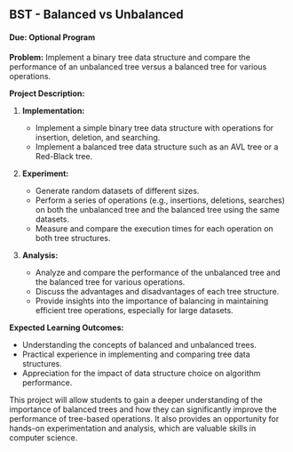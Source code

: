 ## BST - Balanced vs Unbalanced
#### Due: Optional Program

**Problem:** Implement a binary tree data structure and compare the performance of an unbalanced tree versus a balanced tree for various operations.

**Project Description:**
1. **Implementation:** 
   - Implement a simple binary tree data structure with operations for insertion, deletion, and searching.
   - Implement a balanced tree data structure such as an AVL tree or a Red-Black tree.
   
2. **Experiment:**
   - Generate random datasets of different sizes.
   - Perform a series of operations (e.g., insertions, deletions, searches) on both the unbalanced tree and the balanced tree using the same datasets.
   - Measure and compare the execution times for each operation on both tree structures.

3. **Analysis:**
   - Analyze and compare the performance of the unbalanced tree and the balanced tree for various operations.
   - Discuss the advantages and disadvantages of each tree structure.
   - Provide insights into the importance of balancing in maintaining efficient tree operations, especially for large datasets.

**Expected Learning Outcomes:**
- Understanding the concepts of balanced and unbalanced trees.
- Practical experience in implementing and comparing tree data structures.
- Appreciation for the impact of data structure choice on algorithm performance.

This project will allow students to gain a deeper understanding of the importance of balanced trees and how they can significantly improve the performance of tree-based operations. It also provides an opportunity for hands-on experimentation and analysis, which are valuable skills in computer science.
